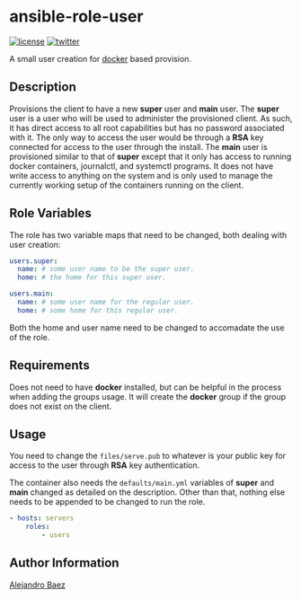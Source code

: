 ansible-role-user
=========
[![license][2i]][2p]
[![twitter][3i]][3p]

A small user creation for [docker] based provision.

Description
-----------

Provisions the client to have a new **super** user and **main** user. The **super** user is a user who will be used to administer the provisioned client. As such, it has direct access to all root capabilities but has no password associated with it. The only way to access the user would be through a **RSA** key connected for access to the user through the install. The **main** user is provisioned similar to that of **super** except that it only has access to running docker containers, journalctl, and systemctl programs. It does not have write access to anything on the system and is only used to manage the currently working setup of the containers running on the client.

Role Variables
--------------

The role has two variable maps that need to be changed, both dealing with user creation:

``` yaml
users.super:
  name: # some user name to be the super user.
  home: # the home for this super user.

users.main:
  name: # some user name for the regular user.
  home: # some home for this regular user.
```

Both the home and user name need to be changed to accomadate the use of the role.

Requirements
------------

Does not need to have **docker** installed, but can be helpful in the process when adding the groups usage. It will create the **docker** group if the group does not exist on the client.

Usage
-----

You need to change the `files/serve.pub` to whatever is your public key for access to the user through **RSA** key authentication.

The container also needs the `defaults/main.yml` variables of **super** and **main** changed as detailed on the description. Other than that, nothing else needs to be appended to be changed to run the role.

``` yaml
- hosts: servers
    roles:
        - users
```

Author Information
------------------

[Alejandro Baez][1]

[docker]: https://www.docker.com/

[1]: https://keybase.io/baez
[2i]: https://img.shields.io/badge/license-BSD_2-green.svg
[2p]: ./LICENSE
[3i]: https://img.shields.io/badge/twitter-a_baez-blue.svg
[3p]: https://twitter.com/a_baez

